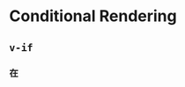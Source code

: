# Conditional Rendering


## `v-if`
### 在 <template> 元素上使用 v-if 条件渲染分组
因为`v-if`是一个指令，所以必须将它添加到一个元素上。如果想切换多个元素呢，可以把一个
`<template>`元素当做不可见的包裹元素，并在上面使用`v-if`。最终的渲染结果将不包含
`<template>`元素。
```html
<div id="app">
    <template v-if="bool">
        <h1>标题</h1>
        <p>内容</p>
    </template>
</div>
```
```js
new Vue({
	el: '#app',
    data: {
        bool: true,
    },
    mounted(){
		setInterval(()=>{
			this.bool = !this.bool;
		}, 2000);
	},
});
```

### `v-else`和`v-else-if`
`v-if`、`v-else`和`v-else-if`三者所在节点之间不能插入其他元素
```html
<div id="app">
    <h1 v-if="sex === 'f'">女</h1>
    <!-- <p></p> -->
    <h1 v-else-if="sex === 'm'">男</h1>
    <!-- <p></p> -->
    <h1 v-else>娚</h1>
</div>
```
```js
new Vue({
	el: '#app',
    data: {
        sex: 'b',
    },
    mounted(){
		setInterval(()=>{
			let n = Math.random();
			if (n >0.66){
				this.sex = 'f';
			}
			else if (n < 0.33){
				this.sex = 'm'
			}
			else {
				this.sex = 'b';
			}
		}, 1000);
	},
});
```

### 元素复用和`key`
1. Vue 会尽可能高效地渲染元素，通常会复用已有元素而不是从头开始渲染。
    ```html
    <div id="components-demo">
        <template v-if="loginType === 'username'">
            <label>Username</label>
            <!-- 虽然这个 input 绑定了事件但下面那个没有绑定，
            但也不影响复用，而且事件也不会共享 -->
            <input placeholder="username" @click="foo" type="text" />
        </template>
        <template v-else>
            <label>Email</label>
            <input placeholder="email" type="text" />
        </template>
        <input type="button" value="toggle" @click="toggle" />
    </div>
    ```
    ```js
    new Vue({
        el: '#components-demo',
        data: {
            loginType: 'username'
        },
        methods: {
            toggle(){
                if (this.loginType === 'username'){
                    this.loginType = 'email';
                }
                else {
                    this.loginType = 'username';
                }
            },
            foo(){
                console.log('foo')
            },
        },
    });
    ```
2. 必须是相同的元素才能复用。如果是`input`的话，`type`如果不同，可能会不能共享值
下面在第一个`input`里输入纯数字的话，切换后是可以共享的；但如果包含字符串，则无法共享。
    ```html
    <div id="components-demo">
        <template v-if="loginType === 'username'">
            <label>Username</label>
            <input placeholder="username" type="text" />
        </template>
        <template v-else>
            <label>Email</label>
            <input placeholder="email" type="number" />
        </template>
        <input type="button" value="toggle" @click="toggle" />
    </div>
    ```
3. 复用的元素的对应关系，不是看它们在同辈元素中的位置顺序，而是在看它们在同级元素中相同
类型元素之间的顺序。而且看起来是从后往前数的？！
下面代码中，`realname`和`id`是各自同辈倒数第一个`input`，所以它俩复用，`username`和
`tel`是各自同辈倒数第二个`input`，所以它俩复用。
    ```html
    <div id="components-demo">
        <template v-if="loginType === 'username'">
            <input placeholder="username" type="text" /> <br />
            <input placeholder="realname" type="text" /> <br />
            <label>Username</label>
        </template>
        <template v-else>
            <label>Email</label> <br />
            <textarea>textarea</textarea> <br />
            <input placeholder="email" type="text" /> <br />
            <input placeholder="tel" type="text" /> <br />
            <input placeholder="id" type="text" /> <br />
        </template>
        <input type="button" value="toggle" @click="toggle" />
    </div>
    ```
4. 但可能并不总是想要这种复用。所以 Vue 提供了`key`属性来禁止这种复用。给不想复用的元素
设置不同的`key`值，即可阻止它们复用
    ```html
    <div id="components-demo">
        <template v-if="loginType === 'username'">
            <label>Username</label>
            <input placeholder="username" type="text" key="username-input" />
        </template>
        <template v-else>
            <label>Email</label>
            <input placeholder="email" type="text" key="email-input" />
        </template>
        <input type="button" value="toggle" @click="toggle" />
    </div>
    ```
    ```js
    new Vue({
    	el: '#components-demo',
    	data: {
    		loginType: 'username'
    	},
    	methods: {
    		toggle(){
    			if (this.loginType === 'username'){
    				this.loginType = 'email';
    			}
    			else {
    				this.loginType = 'username';
    			}
    		},
    	},
    });
    ```
    `<input>`因为有了不同的`key`于是不再复用，而`<label>`则可以继续复用。


## `v-if` vs `v-show`
1. `v-if`是“真正”的条件渲染，因为它会确保在切换过程中条件块内的事件监听器和子组件适当地
被销毁和重建; `v-show`只是简单地切换元素的 CSS 属性`display`。
2. `v-if`是惰性的，如果在初始渲染时条件为假，则什么也不做——直到条件第一次变为真时，才会
开始渲染条件块；`v-show`不管初始条件是什么，元素总是会被渲染。
3. `v-show`不能想`v-if`那样用在`<template>`之上，因为`<template>`是渲染级别的，而
`v-show`是负责渲染之后的事情。
4. 一般来说，`v-if`有更高的切换开销，而`v-show`有更高的初始渲染开销。因此，如果需要非
常频繁地切换，则使用`v-show`较好；如果在运行时条件很少改变，则使用`v-if`较好。
